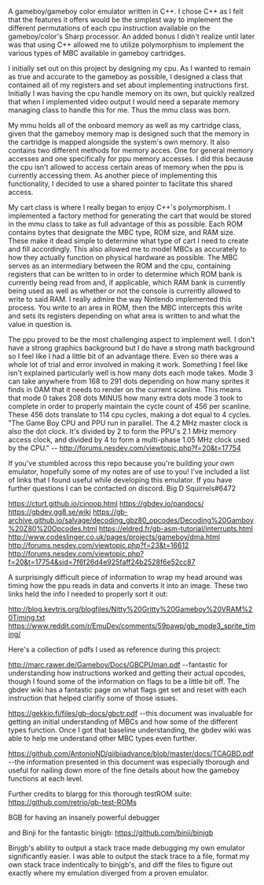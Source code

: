 A gameboy/gameboy color emulator written in C++. I chose C++
as I felt that the features it offers would be the simplest
way to implement the different permutations of each cpu
instruction available on the gameboy/color's Sharp processor.
An added bonus I didn't realize until later was that using
C++ allowed me to utilize polymorphism to implement the
various types of MBC available in gameboy cartridges.

I initially set out on this project by designing my cpu. As I
wanted to remain as true and accurate to the gameboy as
possible, I designed a class that contained all of my
registers and set about implementing instructions first.
Initially I was having the cpu handle memory on its own, but
quickly realized that when I implemented video output I would
need a separate memory managing class to handle this for me.
Thus the mmu class was born.

My mmu holds all of the onboard memory as well as my cartridge
class, given that the gameboy memory map is designed such that
the memory in the cartridge is mapped alongside the system's
own memory. It also contains two different methods for memory
acces. One for general memory accesses and one specifically
for ppu memory accesses. I did this because the cpu isn't
allowed to access certain areas of memory when the ppu is
currently accessing them. As another piece of implementing
this functionality, I decided to use a shared pointer to
faclitate this shared access.

My cart class is where I really began to enjoy C++'s
polymorphism. I implemented a factory method for generating
the cart that would be stored in the mmu class to take as full
advantage of this as possible. Each ROM contains bytes that
designate the MBC type, ROM size, and RAM size. These make it
dead simple to determine what type of cart I need to create
and fill accordingly. This also allowed me to model MBCs as
accurately to how they actually function on physical hardware
as possible. The MBC serves as an intermediary between the
ROM and the cpu, containing registers that can be written to
in order to determine which ROM bank is currently being read
from and, if applicable, which RAM bank is currently being
used as well as whether or not the console is currently
allowed to write to said RAM. I really admire the way Nintendo
implemented this process. You write to an area in ROM, then
the MBC intercepts this write and sets its registers depending
on what area is written to and what the value in question is.

The ppu proved to be the most challenging aspect to implement
well. I don't have a strong graphics background but I do have
a strong math background so I feel like I had a little bit of
an advantage there. Even so there was a whole lot of trial and
error involved in making it work. Something I feel like isn't
explained particularly well is how many dots each mode takes.
Mode 3 can take anywhere from 168 to 291 dots depending on how
many sprites it finds in OAM that it needs to render on the
current scanline. This means that mode 0 takes 208 dots MINUS
how many extra dots mode 3 took to complete in order to
properly maintain the cycle count of 456 per scanline. These
456 dots translate to 114 cpu cycles, making a dot equal to
4 cycles.
"The Game Boy CPU and PPU run in parallel. The 4.2 MHz master
clock is also the dot clock. It's divided by 2 to form the
PPU's 2.1 MHz memory access clock, and divided by 4 to form a
multi-phase 1.05 MHz clock used by the CPU."
-- http://forums.nesdev.com/viewtopic.php?f=20&t=17754

If you've stumbled across this repo because you're building
your own emulator, hopefully some of my notes are of use to
you! I've included a list of links that I found useful while
developing this emulator. If you have further questions I can
be contacted on discord. Big D Squirrels#6472

https://cturt.github.io/cinoop.html
https://gbdev.io/pandocs/
https://gbdev.gg8.se/wiki
https://gb-archive.github.io/salvage/decoding_gbz80_opcodes/Decoding%20Gamboy%20Z80%20Opcodes.html
https://eldred.fr/gb-asm-tutorial/interrupts.html
http://www.codeslinger.co.uk/pages/projects/gameboy/dma.html
http://forums.nesdev.com/viewtopic.php?f=23&t=16612
http://forums.nesdev.com/viewtopic.php?f=20&t=17754&sid=7f6f26d4e925faff24b2528f6e52cc87

A surprisingly difficult piece of information to wrap my head
around was timing how the ppu reads in data and converts it
into an image. These two links held the info I needed to 
properly sort it out:

http://blog.kevtris.org/blogfiles/Nitty%20Gritty%20Gameboy%20VRAM%20Timing.txt
https://www.reddit.com/r/EmuDev/comments/59pawp/gb_mode3_sprite_timing/

Here's a collection of pdfs I used as reference during this
project:

http://marc.rawer.de/Gameboy/Docs/GBCPUman.pdf
--fantastic for understanding how instructions worked and
  getting their actual opcodes, though I found some of the
  information on flags to be a little bit off. The gbdev wiki
  has a fantastic page on what flags get set and reset with
  each instruction that helped clarifiy some of those issues.

https://gekkio.fi/files/gb-docs/gbctr.pdf
--this document was invaluable for getting an initial
  understanding of MBCs and how some of the different types
  function. Once I got that baseline understanding, the gbdev
  wiki was able to help me understand other MBC types even
  further.

https://github.com/AntonioND/giibiiadvance/blob/master/docs/TCAGBD.pdf
--the information presented in this document was especially
  thorough and useful for nailing down more of the fine
  details about how the gameboy functions at each level.

Further credits to blargg for this thorough testROM suite:
https://github.com/retrio/gb-test-ROMs

BGB for having an insanely powerful debugger

and Binji for the fantastic binjgb:
https://github.com/binji/binjgb

Binjgb's ability to output a stack trace made debugging my own
emulator significantly easier. I was able to output the stack
trace to a file, format my own stack trace indentically to
binjgb's, and diff the files to figure out exactly where my
emulation diverged from a proven emulator.
